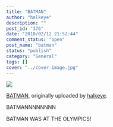 ```yaml
---
title: "BATMAN"
author: "halkeye"
description: ""
post_id: "376"
date: "2010/02/12 21:52:44"
comment_status: "open"
post_name: "batman"
status: "publish"
category: "General"
tags: []
cover: "../cover-image.jpg"
---
```


![](https://farm5.static.flickr.com/4046/4353110560_5f06134f08.jpg)
  

[BATMAN](https://www.flickr.com/photos/halkeye/4353110560/), originally uploaded by [halkeye](https://www.flickr.com/people/halkeye/).






BATMANNNNNNNN  

  

BATMAN WAS AT THE OLYMPICS!
